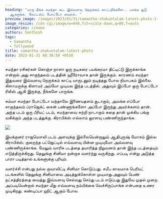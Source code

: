 ```yaml
---
heading: "யாரு நீங்க சமந்தா கூட இவ்வளவு நெருக்கம் காட்டறீங்களே.. பசங்க சூடு
  ஆகறாங்க. லேட்டஸ்ட் போட்டோ வைரல். "
preview_image: /images/2023/01/31/samantha-shakuntalam-latest-photo-1-.jpg
image_resize: /cdn-cgi/image/w=640,fit=scale-down,q=80,f=auto
categories: cinema
authors: Santhosh
tags:
  - Samantha
  - Tollywood
title: samantha-shakuntalam-latest-photo
date: 2023-01-31 08:38:50 +0530
---
```

சமந்தா ரசிகர்கள் கொஞ்ச நாளா ஒரு நடிகரை பயங்கரமா திட்டிட்டு இருக்காங்க என்றால் அது சாகுந்தலம் படத்தின் ஹீரோவாக தான் இருக்கும். காரணம் சமந்தா இதுவரை இவ்வளவு நெருக்கம் காட்டி யாருடனும் நடித்தது போல நியாபகம் இல்லை. கிளாமருக்கு கிளாமர் அய்யோ முடியல இந்த படத்தில். அதுவும் இப்போ ஒரு போட்டோ ரிலீஸ் ஆகி இருக்கு, நீங்களே பாருங்க. 

சும்மா சமந்தா போட்டோ வந்தாலே இணையதளம் சூடாகும், அவங்க எப்போ சாகுந்தலம் ப்ராஜெக்ட் சைன் பண்ணாங்களோ அப்போ இருந்து அமர்க்களம் தான். அந்த படம் ஒரு பீரியட் படம், சமந்தாவை சுற்றி நாடாகும் கதை தான் முக்கிய பங்கு வகிக்கும் அந்த படத்துக்கு. கிராபிக்ஸ் எல்லாம் ஓரளவு பண்ணிருந்தாங்க. 

![](/images/2023/01/31/samantha-shakuntalam-latest-photo-2-.jpg)

இயக்குனர் ராஜமௌலி படம் அளவுக்கு இல்லையென்றாலும் ஆதிபுருஷ் மோசம் இல்ல கிராபிக்ஸ். குறைந்த பட்ஜெட்டில் எவ்வளவு பின்ன முடியுமோ அவ்வளவு பண்ணிருக்காங்க. மேலும் வாரிசு படத்தை தயாரித்த நிறுவனம் தான் இந்த படத்தையும் எடுத்திருக்கிறது. தெலுங்கு சினிமா நன்றாக வளர்ந்து வருகிறது. எப்படி என்று அடுத்த பாரா படித்தால் உங்களுக்கு புரியும்.

வளர்ச்சி என்பது நல்ல குவாலிட்டி சினிமா கொடுப்பது. சமீப காலமாக பெரியட் படங்களில் தெலுங்கு சினிமாவை அடித்துக்கொள்ள முடியாது.அதுவும் பெண் நட்சத்திரத்தை வைத்து இவ்வளவு செல்வது செய்து படம் எடுப்பது இதுவே முதல் முறை. அப்படியென்றால் சமந்தா மீது எவ்வளவு நம்பிக்கை வெச்சிருப்பாங்க என்பதை உணர முடிகிறது. கண்டிப்பா ஹிட் ஆகும் போல.